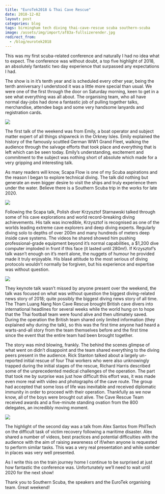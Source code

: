 ```yaml
---
title: "EuroTek2018 & Thai Cave Rescue"
date: 2018-12-02
layout: post
categories: blog
tags: birmingham tech diving thai-cave-rescue scuba southern-scuba
image: /assets/img/import/af83a-fullsizerender.jpg
redirect_from:
  - /blog/eurotek2018
---
```


This was my first scuba-related conference and naturally I had no idea what to expect. The conference was without doubt, a top five highlight of 2018, an absolutely fantastic two day experience that surpassed any expectations I had.

The show is in it’s tenth year and is scheduled every other year, being the tenth anniversary I understood it was a little more special than usual. We were one of the first through the door on Saturday morning, keen to get in a see what everything was all about. The organising team, who all have normal day-jobs had done a fantastic job of pulling together talks, merchandise, attendee bags and some very handsome lanyards and registration cards.

![][photo-1]

The first talk of the weekend was from Emily, a boat operator and subject matter expert of all things shipwreck in the Orkney Isles. Emily explained the history of the famously scuttled German WW1 Grand Fleet, walking the audience through the salvage efforts that took place and everything that is left which can be seen today. Emily’s understanding, excitement and commitment to the subject was nothing short of absolute which made for a very gripping and interesting talk.

As many readers will know, Scapa Flow is one of my Scuba aspirations and the reason I began to explore technical diving. The talk did nothing but generate an even bigger desire to visit the ships and truly experience them under the water. Believe there is a Southern Scuba trip in the works for late 2020.

![][photo-2]

Following the Scapa talk, Polish diver Krzysztof Starnawski talked through some of his cave explorations and world record-breaking diving achievements. His talk was incredible, Krzysztof is recognised as one of the worlds leading extreme cave explorers and deep diving experts. Regularly diving solo to depths of over 200m and many hundreds of meters deep inside cave systems. The videos he shared showed him pushing professional-grade equipment beyond it’s normal capabilities, a $1,200 dive computer imploded in front if this face (it lasted until 280m!). If Krzysztof’s talk wasn’t enough on it’s merit alone, the nuggets of humour he provided made it truly enjoyable. His blasé attitude to the most serious of diving protocols wouldn’t normally be forgiven, but his experience and expertise was without question.

![][photo-3]

They keynote talk wasn’t missed by anyone present over the weekend, the talk was focused on what was without question the biggest diving-related news story of 2018; quite possibly the biggest diving news story of all time. The Tham Luang Nang Non Cave Rescue brought British cave divers into international headlines for several weeks while the world hung on to hope that the Thai football team were found alive and then ultimately saved. During the operation the British team shared only limited information (they explained why during the talk), so this was the first time anyone had heard a warts-and-all story from the team themselves before and the first time since the event that the entire team had been brought together.

The story was mind blowing, frankly. The behind the scenes glimpse of what went on didn’t disappoint and the team shared everything to the diving peers present in the audience. Rick Stanton talked about a largely un-reported initial rescue of four Thai workers who were also unknowingly trapped during the initial stages of the rescue, Richard Harris described some of the unprecedented medical challenges of the operation. The part that took me by surprise was just how difficult this effort was, it was made even more real with video and photographs of the cave route. The group had accepted that some loss of life was inevitable and received diplomatic immunity in order to proceed with their operation. Thankfully as we now know, all of the boys were brought out alive. The Cave Rescue Team received awards and a five-minute standing ovation from the 800 delegates, an incredibly moving moment.

![][photo-4]

The highlight of the second day was a talk from Alex Santos from PhilTech on the difficult task of victim recovery following a maritime disaster. Alex shared a number of videos, best practices and potential difficulties with the audience with the aim of raising awareness of if/when anyone is requested to perform similar tasks. This was a very real presentation and while somber in places was very well presented.

As I write this on the train journey home I continue to be surprised at just how fantastic the conference was. Unfortunately we’ll need to wait until 2020 for the next show!

Thank you to Southern Scuba, the speakers and the EuroTek organising team. Great weekend!

[photo-1]: /assets/img/import/181d2-fullsizerender.jpg
[photo-2]: /assets/img/import/84046-fullsizerender.jpg
[photo-3]: /assets/img/import/af83a-fullsizerender.jpg
[photo-4]: /assets/img/import/f7933-fullsizerender.jpg
